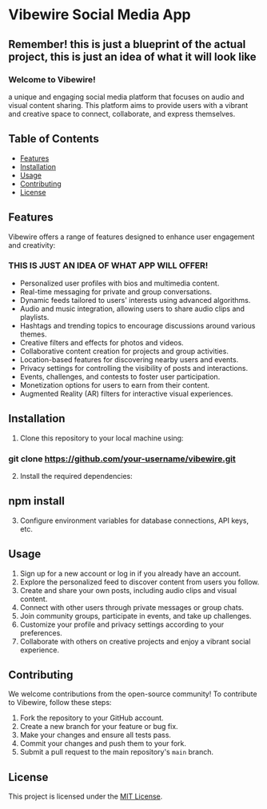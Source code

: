# Vibewire Social Media App

## Remember! this is just a blueprint of the actual project, this is just an idea of what it will look like

### Welcome to Vibewire! 
a unique and engaging social media platform that focuses on audio and visual content sharing.
This platform aims to provide users with a vibrant and creative space to connect, collaborate, and express themselves.

## Table of Contents
- [Features](#features)
- [Installation](#installation)
- [Usage](#usage)
- [Contributing](#contributing)
- [License](#license)

## Features

Vibewire offers a range of features designed to enhance user engagement and creativity:

### THIS IS JUST AN IDEA OF WHAT APP WILL OFFER!

- Personalized user profiles with bios and multimedia content.
- Real-time messaging for private and group conversations.
- Dynamic feeds tailored to users' interests using advanced algorithms.
- Audio and music integration, allowing users to share audio clips and playlists.
- Hashtags and trending topics to encourage discussions around various themes.
- Creative filters and effects for photos and videos.
- Collaborative content creation for projects and group activities.
- Location-based features for discovering nearby users and events.
- Privacy settings for controlling the visibility of posts and interactions.
- Events, challenges, and contests to foster user participation.
- Monetization options for users to earn from their content.
- Augmented Reality (AR) filters for interactive visual experiences.

## Installation

1. Clone this repository to your local machine using:

### git clone https://github.com/your-username/vibewire.git


2. Install the required dependencies:
## npm install


3. Configure environment variables for database connections, API keys, etc.

## Usage

1. Sign up for a new account or log in if you already have an account.
2. Explore the personalized feed to discover content from users you follow.
3. Create and share your own posts, including audio clips and visual content.
4. Connect with other users through private messages or group chats.
5. Join community groups, participate in events, and take up challenges.
6. Customize your profile and privacy settings according to your preferences.
7. Collaborate with others on creative projects and enjoy a vibrant social experience.

## Contributing

We welcome contributions from the open-source community! To contribute to Vibewire, follow these steps:

1. Fork the repository to your GitHub account.
2. Create a new branch for your feature or bug fix.
3. Make your changes and ensure all tests pass.
4. Commit your changes and push them to your fork.
5. Submit a pull request to the main repository's `main` branch.

## License

This project is licensed under the [MIT License](LICENSE).
